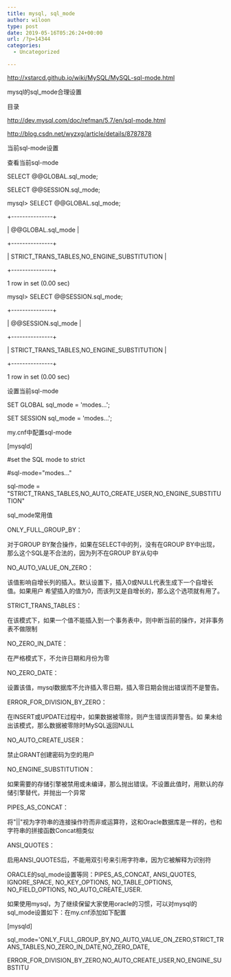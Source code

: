 ```yaml
---
title: mysql, sql_mode
author: wiloon
type: post
date: 2019-05-16T05:26:24+00:00
url: /?p=14344
categories:
  - Uncategorized

---
```

http://xstarcd.github.io/wiki/MySQL/MySQL-sql-mode.html

mysql的sql_mode合理设置
  
目录
  
http://dev.mysql.com/doc/refman/5.7/en/sql-mode.html
  
http://blog.csdn.net/wyzxg/article/details/8787878
  
当前sql-mode设置
  
查看当前sql-mode
  
SELECT @@GLOBAL.sql_mode;
  
SELECT @@SESSION.sql_mode;
  
mysql> SELECT @@GLOBAL.sql_mode;
  
+---------------+
  
| @@GLOBAL.sql_mode |
  
+---------------+
  
| STRICT\_TRANS\_TABLES,NO\_ENGINE\_SUBSTITUTION |
  
+---------------+
  
1 row in set (0.00 sec)

mysql> SELECT @@SESSION.sql_mode;
  
+---------------+
  
| @@SESSION.sql_mode |
  
+---------------+
  
| STRICT\_TRANS\_TABLES,NO\_ENGINE\_SUBSTITUTION |
  
+---------------+
  
1 row in set (0.00 sec)
  
设置当前sql-mode
  
SET GLOBAL sql_mode = 'modes...';
  
SET SESSION sql_mode = 'modes...';
  
my.cnf中配置sql-mode
  
[mysqld]
  
#set the SQL mode to strict
  
#sql-mode="modes..."
  
sql-mode = "STRICT\_TRANS\_TABLES,NO\_AUTO\_CREATE\_USER,NO\_ENGINE_SUBSTITUTION"
  
sql_mode常用值
  
ONLY\_FULL\_GROUP_BY：
  
对于GROUP BY聚合操作，如果在SELECT中的列，没有在GROUP BY中出现，那么这个SQL是不合法的，因为列不在GROUP BY从句中

NO\_AUTO\_VALUE\_ON\_ZERO：
  
该值影响自增长列的插入。默认设置下，插入0或NULL代表生成下一个自增长值。如果用户 希望插入的值为0，而该列又是自增长的，那么这个选项就有用了。

STRICT\_TRANS\_TABLES：
  
在该模式下，如果一个值不能插入到一个事务表中，则中断当前的操作，对非事务表不做限制

NO\_ZERO\_IN_DATE：
  
在严格模式下，不允许日期和月份为零

NO\_ZERO\_DATE：
  
设置该值，mysql数据库不允许插入零日期，插入零日期会抛出错误而不是警告。

ERROR\_FOR\_DIVISION\_BY\_ZERO：
  
在INSERT或UPDATE过程中，如果数据被零除，则产生错误而非警告。如 果未给出该模式，那么数据被零除时MySQL返回NULL

NO\_AUTO\_CREATE_USER：
  
禁止GRANT创建密码为空的用户

NO\_ENGINE\_SUBSTITUTION：
  
如果需要的存储引擎被禁用或未编译，那么抛出错误。不设置此值时，用默认的存储引擎替代，并抛出一个异常

PIPES\_AS\_CONCAT：
  
将"||"视为字符串的连接操作符而非或运算符，这和Oracle数据库是一样的，也和字符串的拼接函数Concat相类似
  
ANSI_QUOTES：
  
启用ANSI_QUOTES后，不能用双引号来引用字符串，因为它被解释为识别符

ORACLE的sql\_mode设置等同：PIPES\_AS\_CONCAT, ANSI\_QUOTES, IGNORE\_SPACE, NO\_KEY\_OPTIONS, NO\_TABLE\_OPTIONS, NO\_FIELD\_OPTIONS, NO\_AUTO\_CREATE\_USER.

如果使用mysql，为了继续保留大家使用oracle的习惯，可以对mysql的sql_mode设置如下：在my.cnf添加如下配置

[mysqld]
  
sql\_mode='ONLY\_FULL\_GROUP\_BY,NO\_AUTO\_VALUE\_ON\_ZERO,STRICT\_TRANS\_TABLES,NO\_ZERO\_IN\_DATE,NO\_ZERO_DATE,
  
ERROR\_FOR\_DIVISION\_BY\_ZERO,NO\_AUTO\_CREATE\_USER,NO\_ENGINE_SUBSTITU